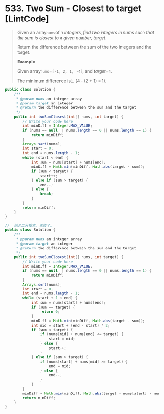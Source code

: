 # 533. Two Sum - Closest to target \[LintCode\]

> Given an array`nums`of _n integers, find two integers in nums such that the sum is closest to a given number, target_.
>
> Return the difference between the sum of the two integers and the target.
>
> **Example**
>
> Given array`nums`=`[-1, 2, 1, -4]`, and _target_=`4`.
>
> The minimum difference is`1`. \(4 - \(2 + 1\) = 1\).

```java
public class Solution {
    /**
     * @param nums an integer array
     * @param target an integer
     * @return the difference between the sum and the target
     */
    public int twoSumClosest(int[] nums, int target) {
        // Write your code here
        int minDiff = Integer.MAX_VALUE;
        if (nums == null || nums.length == 0 || nums.length == 1) {
            return minDiff;
        }
        Arrays.sort(nums);
        int start = 0;
        int end = nums.length - 1;
        while (start < end) {
            int sum = nums[start] + nums[end];
            minDiff = Math.min(minDiff, Math.abs(target - sum));
            if (sum < target) {
                start++;
            } else if (sum > target) {
                end--;
            } else {
                break;
            }
        }
        return minDiff;
    }
}

//  结合二分搜索，炫技了。
public class Solution {
    /**
     * @param nums an integer array
     * @param target an integer
     * @return the difference between the sum and the target
     */
    public int twoSumClosest(int[] nums, int target) {
        // Write your code here
        int minDiff = Integer.MAX_VALUE;
        if (nums == null || nums.length == 0 || nums.length == 1) {
            return minDiff;
        }
        Arrays.sort(nums);
        int start = 0;
        int end = nums.length - 1;
        while (start + 1 < end) {
            int sum = nums[start] + nums[end];
            if (sum == target) {
                return 0;
            }
            minDiff = Math.min(minDiff, Math.abs(target - sum));
            int mid = start + (end - start) / 2;
            if (sum < target) {
                if (nums[mid] + nums[end] <= target) {
                    start = mid;
                } else {
                    start++;
                }
            } else if (sum > target) {
                if (nums[start] + nums[mid] >= target) {
                    end = mid;
                } else {
                    end--;
                }
            } 
        }
        minDiff = Math.min(minDiff, Math.abs(target - nums[start] - nums[end]));
        return minDiff;
    }
}
```




